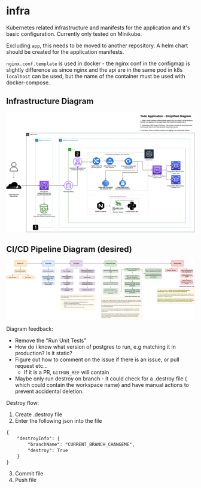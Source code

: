 # infra

Kubernetes related infrastructure and manifests for the application and it's basic configuration.
Currently only tested on Minikube.

Excluding `app`, this needs to be moved to another repository.
A helm chart should be created for the application manifests.

`nginx.conf.template` is used in docker - the nginx conf in the configmap is slightly difference as since nginx and the api are in the same pod in k8s `localhost` can be used, but the name of the container must be used with docker-compose.

## Infrastructure Diagram

![Diagram](diagram.png)

## CI/CD Pipeline Diagram (desired)

![CID Diagram](backend-ci-pipeline-revision-1.png)

Diagram feedback:
* Remove the "Run Unit Tests"
* How do i know what version of postgres to run, e.g matching it in production? Is it static?
* Figure out how to comment on the issue if there is an issue, or pull request etc...
    * If it is a PR, `GITHUB_REF` will contain 
* Maybe only run destroy on branch - it could check for a .destroy file ( which could contain the workspace name) and have manual actions to prevent accidental deletion.

Destroy flow:
1. Create .destroy file
2. Enter the following json into the file
```
{
    "destroyInfo": {
        "branchName": "CURRENT_BRANCH_CHANGEME",
        "destroy": True
    }
}
```
3. Commit file
4. Push file